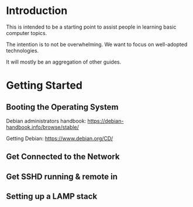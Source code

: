 # Introduction
This is intended to be a starting point to assist people in learning basic computer topics.

The intention is to not be overwhelming. We want to focus on well-adopted technologies.

It will mostly be an aggregation of other guides.

# Getting Started

## Booting the Operating System
Debian administrators handbook:
https://debian-handbook.info/browse/stable/

Getting Debian:
https://www.debian.org/CD/

## Get Connected to the Network
## Get SSHD running & remote in
## Setting up a LAMP stack
